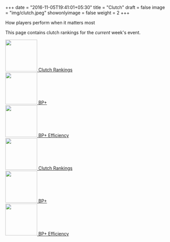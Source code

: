 +++
date = "2016-11-05T19:41:01+05:30"
title = "Clutch"
draft = false
image = "img/clutch.jpeg"
showonlyimage = false
weight = 2
+++

How players perform when it matters most

<!--more-->

This page contains clutch rankings for the _current_ week's event.

<div class="container-fluid">
<div class="row">
<div class="col-xs-6 col-sm-3">
<a href="/clutch_atp_week_table/">
<img src="/img/atp-box.jpeg" width="100px">
Clutch Rankings
</a>
</div>
<div class="col-xs-6 col-sm-3">
<a href="/clutch_atp_week_table_bp/">
<img src="/img/atp-box.jpeg" width="100px">
BP+ 
</a>
</div>
<div class="col-xs-6 col-sm-3">
<a href="/clutch_atp_week_table_eff/">
<img src="/img/atp-box.jpeg" width="100px">
BP+ Efficiency
</a>
</div>
</div>
<div class="row">
<div class="col-xs-6 col-sm-3">
<a href="/clutch_wta_week_table/">
<img src="/img/wta-box.jpeg" width="100px">
Clutch Rankings
</a>
</div>
<div class="col-xs-6 col-sm-3">
<a href="/clutch_wta_week_table_bp/">
<img src="/img/wta-box.jpeg" width="100px">
BP+
</a>
</div>
<div class="col-xs-6 col-sm-3">
<a href="/clutch_wta_week_table_eff/">
<img src="/img/wta-box.jpeg" width="100px">
BP+ Efficiency
</a>
</div>
</div>
</div>
</div>
